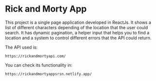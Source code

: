 # Rick and Morty App

This project is a single page application developed in ReactJs. It shows a list of different characters depending of the location that the user could search.
It has dynamic pagination, a helper input that helps you to find a location and a system to control different errors that the API could return. 


The API used is: 

```
https://rickandmortyapi.com/
```

You can check its functionality in: 

```
https://rickandmortyappsrsn.netlify.app/
```

